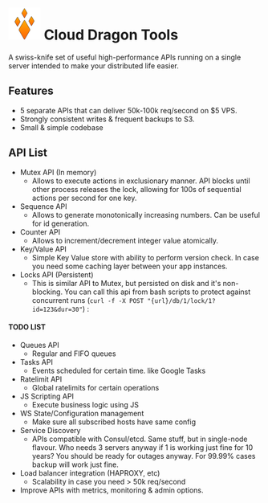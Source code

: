 # ![cd](cd.png) Cloud Dragon Tools

A swiss-knife set of useful high-performance APIs running on a single server intended to make your distributed life easier.


## Features
* 5 separate APIs that can deliver 50k-100k req/second on $5 VPS.
* Strongly consistent writes & frequent backups to S3.
* Small & simple codebase 

## API List
* Mutex API (In memory)
    * Allows to execute actions in exclusionary manner.  API blocks until other process releases the lock, allowing for 100s of sequential actions per second for one key.
* Sequence API
    * Allows to generate monotonically increasing numbers. Can be useful for id generation.
* Counter API
    * Allows to increment/decrement integer value atomically. 
* Key/Value API
    * Simple Key Value store with ability to perform version check. In case you need some caching layer between your app instances.
* Locks API (Persistent)
    * This is similar API to Mutex, but persisted on disk and it's non-blocking. You can call this api from bash scripts to protect against concurrent runs (`curl -f -X POST "{url}/db/1/lock/1?id=123&dur=30"`)
:
#### TODO LIST
* Queues API
    * Regular and FIFO queues
* Tasks API 
    * Events scheduled for certain time. like Google Tasks
* Ratelimit API
    * Global ratelimits for certain operations
* JS Scripting API
    * Execute business logic using JS
* WS State/Configuration management
    * Make sure all subscribed hosts have same config
* Service Discovery
    * APIs compatible with Consul/etcd. Same stuff, but in single-node flavour. Who needs 3 servers anyway if 1 is working just fine for 10 years? You should be ready for outages anyway. For 99.99% cases backup will work just fine.
* Load balancer integration (HAPROXY, etc)
    * Scalability in case you need > 50k req/second
* Improve APIs with metrics, monitoring & admin options.